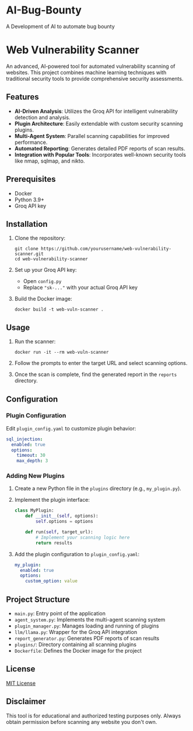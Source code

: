 # AI-Bug-Bounty
A Development of AI to automate bug bounty

# Web Vulnerability Scanner

An advanced, AI-powered tool for automated vulnerability scanning of websites. This project combines machine learning techniques with traditional security tools to provide comprehensive security assessments.

## Features

- **AI-Driven Analysis**: Utilizes the Groq API for intelligent vulnerability detection and analysis.
- **Plugin Architecture**: Easily extendable with custom security scanning plugins.
- **Multi-Agent System**: Parallel scanning capabilities for improved performance.
- **Automated Reporting**: Generates detailed PDF reports of scan results.
- **Integration with Popular Tools**: Incorporates well-known security tools like nmap, sqlmap, and nikto.

## Prerequisites

- Docker
- Python 3.9+
- Groq API key

## Installation

1. Clone the repository:
   ```
   git clone https://github.com/yourusername/web-vulnerability-scanner.git
   cd web-vulnerability-scanner
   ```

2. Set up your Groq API key:
   - Open `config.py`
   - Replace `"sk-..."` with your actual Groq API key

3. Build the Docker image:
   ```
   docker build -t web-vuln-scanner .
   ```

## Usage

1. Run the scanner:
   ```
   docker run -it --rm web-vuln-scanner
   ```

2. Follow the prompts to enter the target URL and select scanning options.

3. Once the scan is complete, find the generated report in the `reports` directory.

## Configuration

### Plugin Configuration

Edit `plugin_config.yaml` to customize plugin behavior:

```yaml
sql_injection:
  enabled: true
  options:
    timeout: 30
    max_depth: 3
```

### Adding New Plugins

1. Create a new Python file in the `plugins` directory (e.g., `my_plugin.py`).
2. Implement the plugin interface:

   ```python
   class MyPlugin:
       def __init__(self, options):
           self.options = options

       def run(self, target_url):
           # Implement your scanning logic here
           return results
   ```

3. Add the plugin configuration to `plugin_config.yaml`:

   ```yaml
   my_plugin:
     enabled: true
     options:
       custom_option: value
   ```

## Project Structure

- `main.py`: Entry point of the application
- `agent_system.py`: Implements the multi-agent scanning system
- `plugin_manager.py`: Manages loading and running of plugins
- `llm/llama.py`: Wrapper for the Groq API integration
- `report_generator.py`: Generates PDF reports of scan results
- `plugins/`: Directory containing all scanning plugins
- `Dockerfile`: Defines the Docker image for the project

## License

[MIT License](LICENSE)

## Disclaimer

This tool is for educational and authorized testing purposes only. Always obtain permission before scanning any website you don't own.
